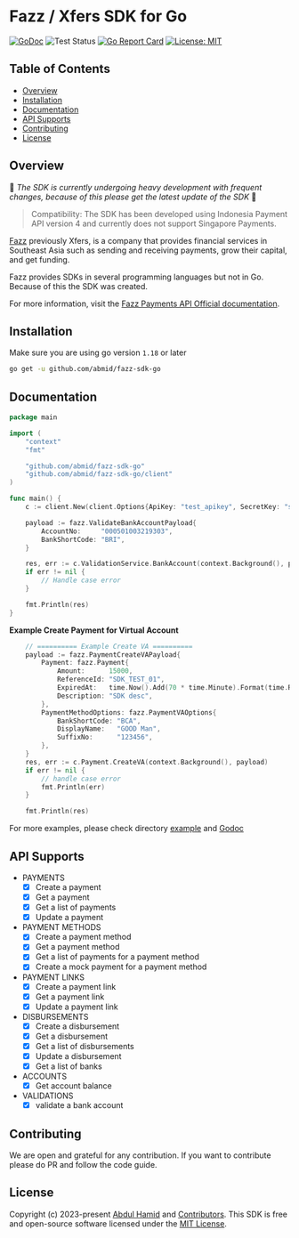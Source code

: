 # Fazz / Xfers SDK for Go #

[![GoDoc](https://godoc.org/github.com/abmid/fazz-sdk-go?status.svg)](https://godoc.org/github.com/abmid/fazz-sdk-go)
![Test Status](https://github.com/abmid/fazz-sdk-go/actions/workflows/test.yml/badge.svg)
[![Go Report Card](https://goreportcard.com/badge/github.com/abmid/fazz-sdk-go)](https://goreportcard.com/report/github.com/abmid/fazz-sdk-go)
[![License: MIT](https://img.shields.io/badge/license-MIT-green.svg)](https://opensource.org/licenses/MIT)

## Table of Contents

- [Overview](#overview)
- [Installation](#installation)
- [Documentation](#documentation)
- [API Supports](#api-supports)
- [Contributing](#contributing)
- [License](#license)

## Overview

🚧 *The SDK is currently undergoing heavy development with frequent changes, because of this please get the latest update of the SDK* 🚧

> Compatibility: The SDK has been developed using Indonesia Payment API version 4 and currently does not support Singapore Payments.

[Fazz](https://fazz.com/) previously Xfers, is a company that provides financial services in Southeast Asia such as sending and receiving payments, grow their capital, and get funding.

Fazz provides SDKs in several programming languages but not in Go. Because of this the SDK was created.

For more information, visit the [Fazz Payments API Official documentation](https://docs.fazz.com/v4-ID/docs).

## Installation

Make sure you are using go version `1.18` or later

```bash
go get -u github.com/abmid/fazz-sdk-go
```

## Documentation

```go
package main

import (
	"context"
	"fmt"

	"github.com/abmid/fazz-sdk-go"
	"github.com/abmid/fazz-sdk-go/client"
)

func main() {
	c := client.New(client.Options{ApiKey: "test_apikey", SecretKey: "secretkey"})

	payload := fazz.ValidateBankAccountPayload{
		AccountNo:     "000501003219303",
		BankShortCode: "BRI",
	}

	res, err := c.ValidationService.BankAccount(context.Background(), payload)
	if err != nil {
		// Handle case error
	}

	fmt.Println(res)
}

```

**Example Create Payment for Virtual Account**

```go
	// ========== Example Create VA ==========
	payload := fazz.PaymentCreateVAPayload{
		Payment: fazz.Payment{
			Amount:      15000,
			ReferenceId: "SDK_TEST_01",
			ExpiredAt:   time.Now().Add(70 * time.Minute).Format(time.RFC3339),
			Description: "SDK desc",
		},
		PaymentMethodOptions: fazz.PaymentVAOptions{
			BankShortCode: "BCA",
			DisplayName:   "GOOD Man",
			SuffixNo:      "123456",
		},
	}
	res, err := c.Payment.CreateVA(context.Background(), payload)
	if err != nil {
		// handle case error
		fmt.Println(err)
	}

	fmt.Println(res)
```



For more examples, please check directory [example](https://github.com/abmid/fazz-sdk-go/tree/master/example) and [Godoc](https://godoc.org/github.com/abmid/fazz-sdk-go)

## API Supports

- PAYMENTS
  - [x] Create a payment
  - [x] Get a payment
  - [x] Get a list of payments
  - [x] Update a payment
- PAYMENT METHODS
  - [x] Create a payment method
  - [x] Get a payment method
  - [x] Get a list of payments for a payment method
  - [x] Create a mock payment for a payment method
- PAYMENT LINKS
  - [x] Create a payment link
  - [x] Get a payment link
  - [x] Update a payment link
- DISBURSEMENTS
  - [x] Create a disbursement
  - [x] Get a disbursement
  - [x] Get a list of disbursements
  - [x] Update a disbursement
  - [x] Get a list of banks
- ACCOUNTS
  - [x] Get account balance
- VALIDATIONS
  - [x] validate a bank account

## Contributing

We are open  and grateful for any contribution. If you want to contribute please do PR and follow the code guide.

## License

Copyright (c) 2023-present [Abdul Hamid](https://github.com/abmid) and [Contributors](https://github.com/abmid/fazz-sdk-go/graphs/contributors). This SDK is free and open-source software licensed under the [MIT License](https://github.com/abmid/fazz-sdk-go/tree/master/LICENSE).
